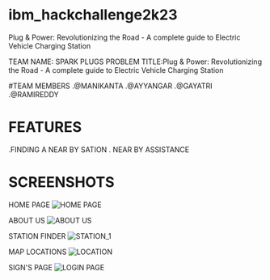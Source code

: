 # ibm_hackchallenge2k23
Plug &amp; Power: Revolutionizing the Road - A complete guide to Electric Vehicle Charging Station

TEAM NAME: SPARK PLUGS
PROBLEM TITLE:Plug & Power: Revolutionizing the Road - A complete guide to Electric Vehicle Charging Station

#TEAM MEMBERS
.@MANIKANTA
.@AYYANGAR
.@GAYATRI
.@RAMIREDDY

# FEATURES
.FINDING A NEAR BY SATION 
. NEAR BY ASSISTANCE
# SCREENSHOTS
HOME PAGE
![HOME PAGE](https://github.com/MANI12321/ibm_hackchallenge2k23/assets/111301566/197a4d50-f2c0-4c38-83ef-e478b898f669)

ABOUT US
![ABOUT US](https://github.com/MANI12321/ibm_hackchallenge2k23/assets/111301566/8b4602ba-c88f-4537-8585-c275aa8c5435)

STATION FINDER
![STATION_1](https://github.com/MANI12321/ibm_hackchallenge2k23/assets/111301566/5cbd8460-b274-4a4b-8fb7-02136bec284d)

MAP LOCATIONS
![LOCATION](https://github.com/MANI12321/ibm_hackchallenge2k23/assets/111301566/b6a90124-0ed1-4dd7-ab54-36c0bea6fd55)

SIGN'S PAGE
![LOGIN PAGE](https://github.com/MANI12321/ibm_hackchallenge2k23/assets/111301566/f5f91997-af74-4cea-94d1-3e57ba6387c8)



